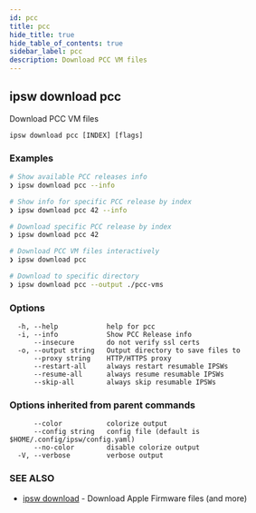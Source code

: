 ```yaml
---
id: pcc
title: pcc
hide_title: true
hide_table_of_contents: true
sidebar_label: pcc
description: Download PCC VM files
---
```

## ipsw download pcc

Download PCC VM files

```
ipsw download pcc [INDEX] [flags]
```

### Examples

```bash
# Show available PCC releases info
❯ ipsw download pcc --info

# Show info for specific PCC release by index
❯ ipsw download pcc 42 --info

# Download specific PCC release by index
❯ ipsw download pcc 42

# Download PCC VM files interactively
❯ ipsw download pcc

# Download to specific directory
❯ ipsw download pcc --output ./pcc-vms

```

### Options

```
  -h, --help            help for pcc
  -i, --info            Show PCC Release info
      --insecure        do not verify ssl certs
  -o, --output string   Output directory to save files to
      --proxy string    HTTP/HTTPS proxy
      --restart-all     always restart resumable IPSWs
      --resume-all      always resume resumable IPSWs
      --skip-all        always skip resumable IPSWs
```

### Options inherited from parent commands

```
      --color           colorize output
      --config string   config file (default is $HOME/.config/ipsw/config.yaml)
      --no-color        disable colorize output
  -V, --verbose         verbose output
```

### SEE ALSO

* [ipsw download](/docs/cli/ipsw/download)	 - Download Apple Firmware files (and more)

